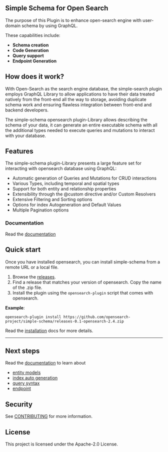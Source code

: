 ## Simple Schema for Open Search

The purpose of this Plugin is to enhance open-search engine with user-domain schema by using GraphQL.  

These capabilities include:
- **Schema creation**
- **Code Generation**
- **Query support**
- **Endpoint Generation**

## How does it work?

With Open-Search as the search engine database, the simple-search plugin employs GraphQL Library to allow applications to have their data treated natively from the front-end all the way to storage,
avoiding duplicate schema work and ensuring flawless integration between front-end and backend developers.

The simple-schema opensearch plugin-Library allows describing the schema of your data, it can generate an entire executable schema with all the additional types needed to execute queries and mutations to interact with your database.

## Features

The simple-schema plugin-Library presents a large feature set for interacting with opensearch database using GraphQL:
- Automatic generation of Queries and Mutations for CRUD interactions
- Various Types, including temporal and spatial types
- Support for both entity and relationship properties
- Extensibility through the @custom directive and/or Custom Resolvers
- Extensive Filtering and Sorting options
- Options for index Autogeneration and Default Values
- Multiple Pagination options

### Documentation

Read the [documentation](https://github.com/opensearch-project/simple-schema/blob/main/docs)

## Quick start

Once you have installed opensearch, you can install simple-schema from a remote URL or a local file.

1. Browse the [releases](https://github.com/opensearch-project/simple-schema/releases).
2. Find a release that matches your version of opensearch. Copy the name of the .zip file.
3. Install the plugin using the `opensearch-plugin` script that comes with opensearch.

**Example**:

`opensearch-plugin install https://github.com/opensearch-project/simple-schema/releases-0.1-opensearch-2.4.zip`

Read the [installation](https://github.com/opensearch-project/simple-schema/blob/main/docs/installation.md) docs for more details.

-------------

## Next steps

Read the [documentation](https://github.com/opensearch-project/simple-schema/blob/main/docs/basic-usage.md) to learn about 
 - [entity models](https://github.com/opensearch-project/simple-schema/blob/main/docs/entity-model.md)
 - [index auto generation](https://github.com/opensearch-project/simple-schema/blob/main/docs/index-provider.md)
 - [query syntax](https://github.com/opensearch-project/simple-schema/blob/main/docs/query-sytax.md)
 - [endpoint](https://github.com/opensearch-project/simple-schema/blob/main/docs/endpoint.md)


## Security

See [CONTRIBUTING](CONTRIBUTING.md#security-issue-notifications) for more information.

## License

This project is licensed under the Apache-2.0 License.

